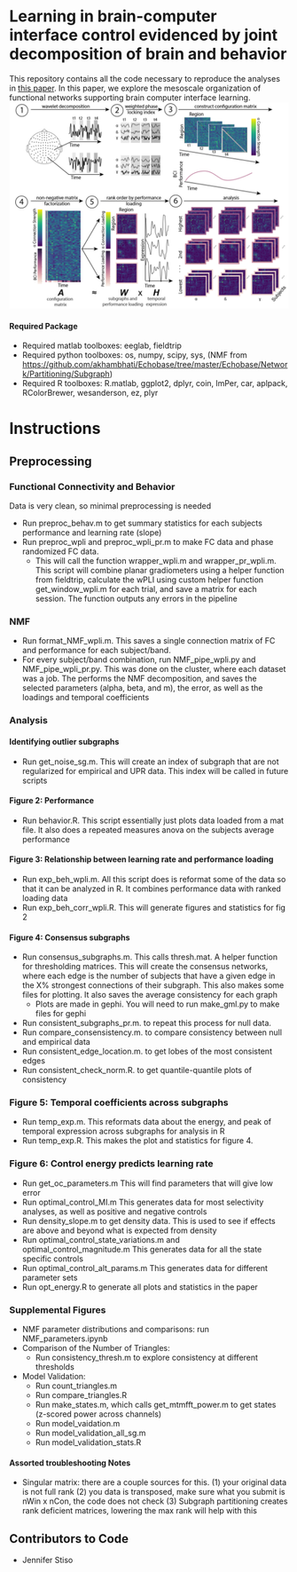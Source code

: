 # Learning in brain-computer interface control evidenced by joint decomposition of brain and behavior
This repository contains all the code necessary to reproduce the analyses in [this paper](https://iopscience.iop.org/article/10.1088/1741-2552/ab9064). In this paper, we explore the mesoscale organization of functional networks supporting brain computer interface learning.
![schematic](schematic_v1.png)

#### Required Package
* Required matlab toolboxes: eeglab, fieldtrip
* Required python toolboxes: os, numpy, scipy, sys, (NMF from https://github.com/akhambhati/Echobase/tree/master/Echobase/Network/Partitioning/Subgraph)
* Required R toolboxes: R.matlab, ggplot2, dplyr, coin, lmPer, car, aplpack, RColorBrewer, wesanderson, ez, plyr

# Instructions
## Preprocessing
### Functional Connectivity and Behavior
Data is very clean, so minimal preprocessing is needed
* Run preproc_behav.m to get summary statistics for each subjects performance and learning rate (slope)
* Run preproc_wpli and preproc_wpli_pr.m to make FC data and phase randomized FC data. 
  * This will call the function wrapper_wpli.m and wrapper_pr_wpli.m. This script will combine planar gradiometers using a helper function from fieldtrip, calculate the wPLI using custom helper function get_window_wpli.m for each trial, and save a matrix for each session. The function outputs any errors in the pipeline
### NMF
* Run format_NMF_wpli.m. This saves a single connection matrix of FC and performance for each subject/band.
* For every subject/band combination, run NMF_pipe_wpli.py and NMF_pipe_wpli_pr.py. This was done on the cluster, where each dataset was a job. The performs the NMF decomposition, and saves the selected parameters (alpha, beta, and m), the error, as well as the loadings and temporal coefficients
### Analysis
#### Identifying outlier subgraphs
* Run get_noise_sg.m. This will create an index of subgraph that are not regularized for empirical and UPR data. This index will be called in future scripts
#### Figure 2: Performance
* Run behavior.R. This script essentially just plots data loaded from a mat file. It also does a repeated measures anova on the subjects average performance


#### Figure 3: Relationship between learning rate and performance loading
* Run exp_beh_wpli.m. All this script does is reformat some of the data so that it can be analyzed in R. It combines performance data with ranked loading data
* Run exp_beh_corr_wpli.R. This will generate figures and statistics for fig 2
#### Figure 4: Consensus subgraphs
* Run consensus_subgraphs.m. This calls thresh.mat. A helper function for thresholding matrices. This will create the consensus networks, where each edge is the number of subjects that have a given edge in the X% strongest connections of their subgraph. This also makes some files for plotting. It also saves the average consistency for each graph
  * Plots are made in gephi. You will need to run make_gml.py to make files for gephi
* Run consistent_subgraphs_pr.m. to repeat this process for null data.
* Run compare_consensistency.m. to compare consistency between null and empirical data
* Run consistent_edge_location.m. to get lobes of the most consistent edges
* Run consistent_check_norm.R. to get quantile-quantile plots of consistency

### Figure 5: Temporal coefficients across subgraphs
* Run temp_exp.m. This reformats data about the energy, and peak of temporal expression across subgraphs for analysis in R
* Run temp_exp.R. This makes the plot and statistics for figure 4.
### Figure 6: Control energy predicts learning rate
* Run get_oc_parameters.m This will find parameters that will give low error
* Run optimal_control_MI.m This generates data for most selectivity analyses, as well as positive and negative controls
* Run density_slope.m to get density data. This is used to see if effects are above and beyond what is expected from density
* Run optimal_control_state_variations.m and optimal_control_magnitude.m This generates data for all the state specific controls
* Run optimal_control_alt_params.m This generates data for different parameter sets
* Run opt_energy.R to generate all plots and statistics in the paper
### Supplemental Figures
* NMF parameter distributions and comparisons: run NMF_parameters.ipynb
* Comparison of the Number of Triangles: 
  * Run consistency_thresh.m to explore consistency at different thresholds
* Model Validation:
  * Run count_triangles.m
  * Run compare_triangles.R
  * Run make_states.m, which calls get_mtmfft_power.m to get states (z-scored power across channels)
  * Run model_vaidation.m
  * Run model_validation_all_sg.m
  * Run model_validation_stats.R

#### Assorted troubleshooting Notes
* Singular matrix: there are a couple sources for this. (1) your original data is not full rank (2) you data is transposed, make sure what you submit is nWin x nCon, the code does not check (3) Subgraph partitioning creates rank deficient matrices, lowering the max rank will help with this

## Contributors to Code
* Jennifer Stiso
